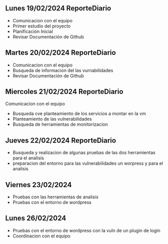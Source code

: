 ## Lunes 19/02/2024 ReporteDiario

- Comunicacion con el equipo
- Primer estudio del proyecto
- Planificación Inicial
- Revisar Documentación de Github

## Martes 20/02/2024 ReporteDiario
 - Comunicacion con el equipo
 - Busqueda de informacion del las vurnabilidades
 - Revisar Documentación de Github

## Miercoles 21/02/2024 ReporteDiario
Comunicacion con el equipo
 - Busqueda cve planteamiento de los servicios a montar en la vm
 - Planteamiento de las vulnerabilidades 
 - Busqueda de herramientas de monitorizacion

## Jueves 22/02/2024 ReporteDiario
  - Busqueda y realizacion de algunas pruebas de las dos herramientas para el analisis
  - preparacion del entorno para las vulnerabilidades un worpress y para el analisis

## Viernes 23/02/2024
  - Pruebas con las herramientas de analisis
  - Pruebas con el entorno de wordpress

## Lunes 26/02/2024
  - Pruebas con el entorno de wordpress con la vuln de un plugin de login
  - Coordinacion con el equipo


